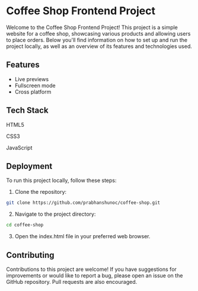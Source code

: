 
# Coffee Shop Frontend Project

Welcome to the Coffee Shop Frontend Project! This project is a simple website for a coffee shop, showcasing various products and allowing users to place orders. Below you'll find information on how to set up and run the project locally, as well as an overview of its features and technologies used.




## Features

- Live previews
- Fullscreen mode
- Cross platform


## Tech Stack


HTML5

CSS3

JavaScript

## Deployment

To run this project locally, follow these steps:

1. Clone the repository:

```bash
git clone https://github.com/prabhanshunoc/coffee-shop.git
```
2. Navigate to the project directory:

```bash
cd coffee-shop
```
3. Open the index.html file in your preferred web browser.

## Contributing

Contributions to this project are welcome! If you have suggestions for improvements or would like to report a bug, please open an issue on the GitHub repository. Pull requests are also encouraged.

